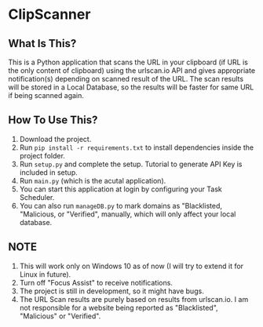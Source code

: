 # ClipScanner

What Is This?
-------------

This is a Python application that scans the URL in your clipboard (if URL is the only content of clipboard) using the urlscan.io API and gives appropriate notification(s) depending on scanned result of the URL. The scan results will be stored in a Local Database, so the results will be faster for same URL if being scanned again.


How To Use This?
----------------

1. Download the project.
2. Run `pip install -r requirements.txt` to install dependencies inside the project folder.
3. Run `setup.py` and complete the setup. Tutorial to generate API Key is included in setup.
4. Run `main.py` (which is the acutal application).
5. You can start this application at login by configuring your Task Scheduler.
6. You can also run `manageDB.py` to mark domains as "Blacklisted, "Malicious, or "Verified", manually, which will only affect your local database.


NOTE
----

1. This will work only on Windows 10 as of now (I will try to extend it for Linux in future).
2. Turn off "Focus Assist" to receive notifications.
3. The project is still in development, so it might have bugs.
4. The URL Scan results are purely based on results from urlscan.io. I am not responsible for a website being reported as "Blacklisted", "Malicious" or "Verified".

